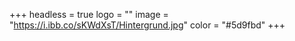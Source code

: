 +++
headless = true
logo = ""
image = "https://i.ibb.co/sKWdXsT/Hintergrund.jpg"
color = "#5d9fbd"
+++
